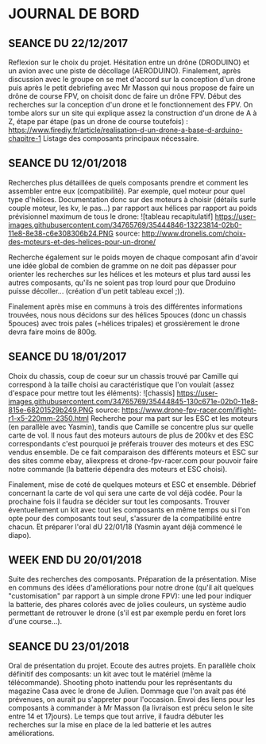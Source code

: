 # JOURNAL DE BORD 

## SEANCE DU 22/12/2017
Reflexion sur le choix du projet. Hésitation entre un drône (DRODUINO) et un avion avec une piste de décollage (AERODUINO). Finalement, 
après discussion avec le groupe on se met d'accord sur la conception d'un drone puis après le petit debriefing avec Mr Masson qui nous 
propose de faire un drône de course FPV, on choisit donc de faire un drône FPV. Début des recherches sur la conception d'un drone et le 
fonctionnement des FPV. On tombe alors sur un site qui explique assez la construction d'un drone de A à Z, étape par étape (pas un drone
de course toutefois) : https://www.firediy.fr/article/realisation-d-un-drone-a-base-d-arduino-chapitre-1
Listage des composants principaux nécessaire.

## SEANCE DU 12/01/2018
Recherches plus détaillées de quels composants prendre et comment les assembler entre eux (compatibilité). Par exemple, quel moteur pour 
quel type d'hélices. Documentation donc sur des moteurs à choisir (détails surle couple moteur, les kv, le pas...) par rapport aux hélices par rapport au poids prévisionnel maximum de tous le drone: 
![tableau recapitulatif] https://user-images.githubusercontent.com/34765769/35444846-13223814-02b0-11e8-8e38-c6e308306b24.PNG
source: http://www.dronelis.com/choix-des-moteurs-et-des-helices-pour-un-drone/

Recherche également sur le poids moyen de chaque composant afin d'avoir une idée global de combien de gramme on ne doit pas dépasser pour 
orienter les recherches sur les hélices et les moteurs et plus tard aussi les autres composants, qu'ils ne soient pas trop lourd pour que 
Droduino puisse décoller... (création d'un petit tableau excel ;)). 

Finalement après mise en communs à trois des différentes informations trouvées, nous nous décidons sur des hélices 5pouces (donc un chassis
5pouces) avec trois pales (=hélices tripales) et grossièrement le drone devra faire moins de 800g.

## SEANCE DU 18/01/2017
Choix du chassis, coup de coeur sur un chassis trouvé par Camille qui correspond à la taille choisi au caractéristique que l'on voulait
(assez d'espace pour mettre tout les éléments):
![chassis] https://user-images.githubusercontent.com/34765769/35444845-130c671e-02b0-11e8-815e-68201529b249.PNG
source: https://www.drone-fpv-racer.com/iflight-r1-x5-220mm-2350.html
Recherche pour ma part sur les ESC et les moteurs (en parallèle avec Yasmin), tandis que Camille se concentre plus sur quelle carte de 
vol. Il nous faut des moteurs autours de plus de 200kv et des ESC correspondants c'est pourquoi je préferais trouver des moteurs et des 
ESC vendus ensemble. De ce fait comparaison des différents moteurs et ESC sur des sites comme ebay, aliexpress et drone-fpv-racer.com 
pour pouvoir faire notre commande (la batterie dépendra des moteurs et ESC choisi).

Finalement, mise de coté de quelques moteurs et ESC et ensemble. Débrief concernant la carte de vol qui sera une carte de vol déjà codée.
Pour la prochaine fois il faudra se décider sur tout les composants. Trouver éventuellement un kit avec tout les composants en même temps
ou si l'on opte pour des composants tout seul, s'assurer de la compatibilité entre chacun. Et préparer l'oral dU 22/01/18 (Yasmin ayant 
déjà commencé le diapo).

## WEEK END DU 20/01/2018
Suite des recherches des composants. Préparation de la présentation. 
Mise en communs des idées d'améliorations pour notre drone (qu'il ait quelques "customisation" par rapport à un simple drone FPV): une
led pour indiquer la batterie, des phares colorés avec de jolies couleurs, un système audio permettant de retrouver le drone (s'il est
par exemple perdu en foret lors d'une course...).

## SEANCE DU 23/01/2018
Oral de présentation du projet. Ecoute des autres projets. En parallèle choix définitif des composants: un kit avec tout le matériel
(même la télécommande). Shooting photo inattendu pour les représentants du magazine Casa avec le drone de Julien. Dommage que l'on avait
pas été prévenues, on aurait pu s'appreter pour l'occasion. 
Envoi des liens pour les composants à commander à Mr Masson (la livraison est précu selon le site entre 14 et 17jours).
Le temps que tout arrive, il faudra débuter les recherches sur la mise en place de la led batterie et les autres améliorations.


